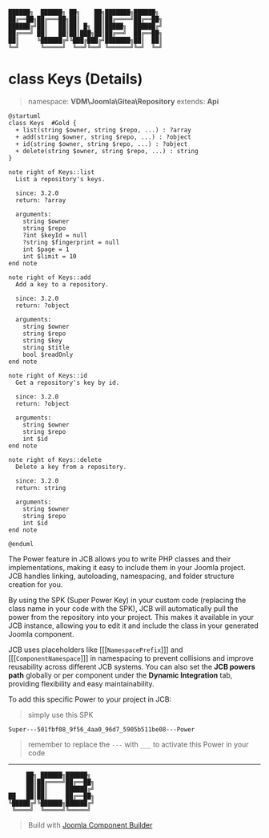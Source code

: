 ```
██████╗  ██████╗ ██╗    ██╗███████╗██████╗
██╔══██╗██╔═══██╗██║    ██║██╔════╝██╔══██╗
██████╔╝██║   ██║██║ █╗ ██║█████╗  ██████╔╝
██╔═══╝ ██║   ██║██║███╗██║██╔══╝  ██╔══██╗
██║     ╚██████╔╝╚███╔███╔╝███████╗██║  ██║
╚═╝      ╚═════╝  ╚══╝╚══╝ ╚══════╝╚═╝  ╚═╝
```
# class Keys (Details)
> namespace: **VDM\Joomla\Gitea\Repository**
> extends: **Api**

```uml
@startuml
class Keys  #Gold {
  + list(string $owner, string $repo, ...) : ?array
  + add(string $owner, string $repo, ...) : ?object
  + id(string $owner, string $repo, ...) : ?object
  + delete(string $owner, string $repo, ...) : string
}

note right of Keys::list
  List a repository's keys.

  since: 3.2.0
  return: ?array
  
  arguments:
    string $owner
    string $repo
    ?int $keyId = null
    ?string $fingerprint = null
    int $page = 1
    int $limit = 10
end note

note right of Keys::add
  Add a key to a repository.

  since: 3.2.0
  return: ?object
  
  arguments:
    string $owner
    string $repo
    string $key
    string $title
    bool $readOnly
end note

note right of Keys::id
  Get a repository's key by id.

  since: 3.2.0
  return: ?object
  
  arguments:
    string $owner
    string $repo
    int $id
end note

note right of Keys::delete
  Delete a key from a repository.

  since: 3.2.0
  return: string
  
  arguments:
    string $owner
    string $repo
    int $id
end note
 
@enduml
```

The Power feature in JCB allows you to write PHP classes and their implementations, making it easy to include them in your Joomla project. JCB handles linking, autoloading, namespacing, and folder structure creation for you.

By using the SPK (Super Power Key) in your custom code (replacing the class name in your code with the SPK), JCB will automatically pull the power from the repository into your project. This makes it available in your JCB instance, allowing you to edit it and include the class in your generated Joomla component.

JCB uses placeholders like [[[`NamespacePrefix`]]] and [[[`ComponentNamespace`]]] in namespacing to prevent collisions and improve reusability across different JCB systems. You can also set the **JCB powers path** globally or per component under the **Dynamic Integration** tab, providing flexibility and easy maintainability.

To add this specific Power to your project in JCB:

> simply use this SPK
```
Super---501fbf08_9f56_4aa0_96d7_5905b511be08---Power
```
> remember to replace the `---` with `___` to activate this Power in your code

---
```
     ██╗ ██████╗██████╗
     ██║██╔════╝██╔══██╗
     ██║██║     ██████╔╝
██   ██║██║     ██╔══██╗
╚█████╔╝╚██████╗██████╔╝
 ╚════╝  ╚═════╝╚═════╝
```
> Build with [Joomla Component Builder](https://git.vdm.dev/joomla/Component-Builder)

